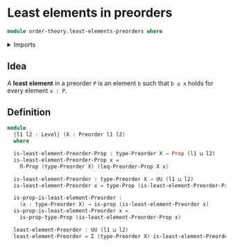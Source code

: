# Least elements in preorders

```agda
module order-theory.least-elements-preorders where
```

<details><summary>Imports</summary>

```agda
open import foundation.dependent-pair-types
open import foundation.propositions
open import foundation.universe-levels

open import order-theory.preorders
```

</details>

## Idea

A **least element** in a preorder `P` is an element `b` such that `b ≤ x` holds
for every element `x : P`.

## Definition

```agda
module _
  {l1 l2 : Level} (X : Preorder l1 l2)
  where

  is-least-element-Preorder-Prop : type-Preorder X → Prop (l1 ⊔ l2)
  is-least-element-Preorder-Prop x =
    Π-Prop (type-Preorder X) (leq-Preorder-Prop X x)

  is-least-element-Preorder : type-Preorder X → UU (l1 ⊔ l2)
  is-least-element-Preorder x = type-Prop (is-least-element-Preorder-Prop x)

  is-prop-is-least-element-Preorder :
    (x : type-Preorder X) → is-prop (is-least-element-Preorder x)
  is-prop-is-least-element-Preorder x =
    is-prop-type-Prop (is-least-element-Preorder-Prop x)

  least-element-Preorder : UU (l1 ⊔ l2)
  least-element-Preorder = Σ (type-Preorder X) is-least-element-Preorder
```
